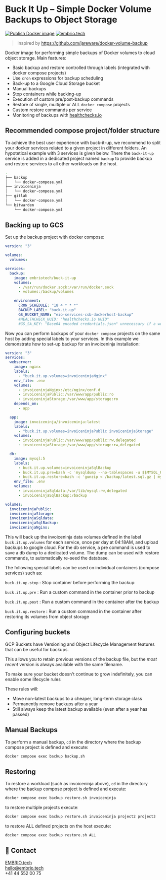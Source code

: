 # Buck It Up – Simple Docker Volume Backups to Object Storage

[![Publish Docker image](https://github.com/embrio-tech/buck-it-up/actions/workflows/docker-image.yml/badge.svg)](https://github.com/embrio-tech/buck-it-up/actions/workflows/docker-image.yml)
[![embrio.tech](https://img.shields.io/static/v1?label=by&message=EMBRIO.tech&color=24ae5f)](https://embrio.tech)

> Inspired by https://github.com/jareware/docker-volume-backup

Docker image for performing simple backups of Docker volumes to cloud object storage. Main features:

- Basic backup and restore controlled through labels (integrated with docker compose projects)
- Use `cron` expressions for backup scheduling
- Back-up to a Google Cloud Storage bucket
- Manual backups
- Stop containers while backing-up
- Execution of custom pre/post-backup commands
- Restore of single, multiple or ALL `docker compose` projects
- Custom restore commands per service
- Monitoring of backups with [healthchecks.io](https://healthchecks.io)

## Recommended compose project/folder structure
To achieve the best user experience with buck-it-up, we recommend to split your docker services related to a given project in different folders. An hypotetical example with 3 services is given below. There the `back-it-up` service is added in a dedicated project named `backup` to provide backup and restore services to all other workloads on the host.

```bash
.
├── backup
│   └── docker-compose.yml
├── invoiceninja
│   └── docker-compose.yml
├── gitlab 
│   └── docker-compose.yml
└── bitwarden
    └── docker-compose.yml
```

## Backing up to GCS

Set up the backup project with docker compose:
```yml
version: "3"

volumes:
  volumes:

services:
  backup:
    image: embriotech/buck-it-up
    volumes:
      - /var/run/docker.sock:/var/run/docker.sock
      - volumes:/backup/volumes

    environment:
      CRON_SCHEDULE: "18 4 * * *"
      BACKUP_LABEL: "buck.it.up"
      GS_BUCKET_NAME: "eio-services-csb-dockerhost-backup"
      #HEALTHCHECK_UUID: "healthchecks.io UUID"
      #GS_SA_KEY: "Base64 encoded credentials.json" unnecessary if a workload identity is available
```

Now you can perform backups of your `docker compose` projects on the same host by adding special labels to your services. In this example we demonstrate how to set-up backup for an invoiceninja installation:

```yml
version: "3"
services:
  webserver:
    image: nginx
    labels:
      - "buck.it.up.volumes=invoiceninjaNginx"
    env_file: .env
    volumes:
      - invoiceninjaNginx:/etc/nginx/conf.d
      - invoiceninjaPublic:/var/www/app/public:ro
      - invoiceninjaStorage:/var/www/app/storage:ro
    depends_on:
      - app

  app:
    image: invoiceninja/invoiceninja:latest
    labels:
      - "buck.it.up.volumes=invoiceninjaPublic invoiceninjaStorage"
    volumes:
      - invoiceninjaPublic:/var/www/app/public:rw,delegated
      - invoiceninjaStorage:/var/www/app/storage:rw,delegated

  db:
    image: mysql:5
    labels:
      - buck.it.up.volumes=invoiceninjaSqlBackup
      - buck.it.up.pre=bash -c 'mysqldump --no-tablespaces -u $$MYSQL_USER -p$$MYSQL_PASSWORD $$MYSQL_DATABASE | gzip > /backup/latest.sql.gz'
      - buck.it.up.restore=bash -c 'gunzip < /backup/latest.sql.gz | mysql -u $$MYSQL_USER -p$$MYSQL_PASSWORD $$MYSQL_DATABASE'
    env_file: .env
    volumes:
      - invoiceninjaSqldata:/var/lib/mysql:rw,delegated
      - invoiceninjaSqlBackup:/backup

volumes:
  invoiceninjaPublic:
  invoiceninjaStorage:
  invoiceninjaSqldata:
  invoiceninjaSqlBackup:
  invoiceninjaNginx:
```

This will back up the invoiceninja data volumes defined in the label `buck.it.up.volumes` for each service, once per day at 04:18AM, and upload backups to google cloud. For the db service, a pre command is used to save a db dump to a dedicated volume. The dump can be used with restore commands, to automatically re-seed the database.

The following special labels can be used on individual containers (compose services) such as:

`buck.it.up.stop`
: Stop container before performing the backup

`buck.it.up.pre`
: Run a custom command in the container prior to backup

`buck.it.up.post`
: Run a custom command in the container after the backup

`buck.it.up.restore`
: Run a custom command in the container after restoring its volumes from object storage

## Configuring buckets

GCP Buckets have Versioning and Object Lifecycle Management features that can be useful for backups.

This allows you to retain previous versions of the backup file, but the _most recent_ version is always available with the same filename.

To make sure your bucket doesn't continue to grow indefinitely, you can enable some lifecycle rules

These rules will:

- Move non-latest backups to a cheaper, long-term storage class
- Permanently remove backups after a year
- Still always keep the latest backup available (even after a year has passed)

## Manual Backups

To perform a manual backup, `cd` in the directory where the backup compose project is defined and execute:

```bash
docker compose exec backup backup.sh
```

## Restoring

To restore a workload (such as invoiceninja above), `cd` in the directory where the backup compose project is defined and execute:

```bash
docker compose exec backup restore.sh invoiceninja
```

to restore multiple projects execute:

```bash
docker compose exec backup restore.sh invoiceninja project2 project3
```

to restore ALL defined projects on the host execute:

```bash
docker compose exec backup restore.sh ALL
```

## :speech_balloon: Contact

[EMBRIO.tech](https://embrio.tech)  
[hello@embrio.tech](mailto:hello@embrio.tech)  
+41 44 552 00 75
